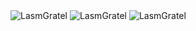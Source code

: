 <img src="https://komarev.com/ghpvc/?username=LasmGratel" alt="LasmGratel" />

<img src="https://github-readme-stats.vercel.app/api?username=LasmGratel&theme=cobalt" alt="LasmGratel" />

<img src="https://github-readme-stats.vercel.app/api/top-langs/?username=LasmGratel&theme=cobalt&hide=assembly,pascal,css,sourcepawn,nsis&exclude_repo=onscripter-jh" alt="LasmGratel" />

<!--
**Summpot/summpot** is a ✨ _special_ ✨ repository because its `README.md` (this file) appears on your GitHub profile.

Here are some ideas to get you started:

- 🔭 I’m currently working on ...
- 🌱 I’m currently learning ...
- 👯 I’m looking to collaborate on ...
- 🤔 I’m looking for help with ...
- 💬 Ask me about ...
- 📫 How to reach me: ...
- 😄 Pronouns: ...
- ⚡ Fun fact: ...
-->
